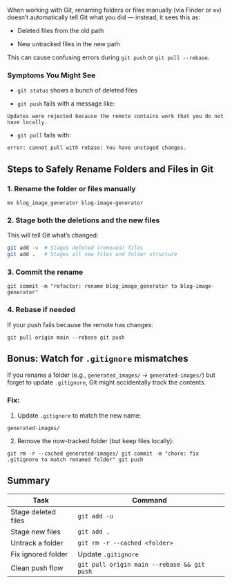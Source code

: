 When working with Git, renaming folders or files manually (via Finder or `mv`) doesn’t automatically tell Git what you did — instead, it sees this as:

- Deleted files from the old path

- New untracked files in the new path


This can cause confusing errors during `git push` or `git pull --rebase`.

### Symptoms You Might See

- `git status` shows a bunch of deleted files

- `git push` fails with a message like:

`Updates were rejected because the remote contains work that you do not have locally.`

- `git pull` fails with:    

`error: cannot pull with rebase: You have unstaged changes.`


## Steps to Safely Rename Folders and Files in Git

### 1. **Rename the folder or files manually**

`mv blog_image_generator blog-image-generator`

### 2. **Stage both the deletions and the new files**

This will tell Git what’s changed:

```bash
git add -u  # Stages deleted (removed) files 
git add .   # Stages all new files and folder structure
```

### 3. **Commit the rename**

`git commit -m "refactor: rename blog_image_generator to blog-image-generator"`

### 4. **Rebase if needed**

If your push fails because the remote has changes:

`git pull origin main --rebase git push`

## Bonus: Watch for `.gitignore` mismatches

If you rename a folder (e.g., `generated_images/` → `generated-images/`) but forget to update `.gitignore`, Git might accidentally track the contents.

### Fix:

1. Update `.gitignore` to match the new name:

`generated-images/`

2. Remove the now-tracked folder (but keep files locally):

`git rm -r --cached generated-images/ git commit -m "chore: fix .gitignore to match renamed folder" git push`


## Summary

|Task|Command|
|---|---|
|Stage deleted files|`git add -u`|
|Stage new files|`git add .`|
|Untrack a folder|`git rm -r --cached <folder>`|
|Fix ignored folder|Update `.gitignore`|
|Clean push flow|`git pull origin main --rebase && git push`|